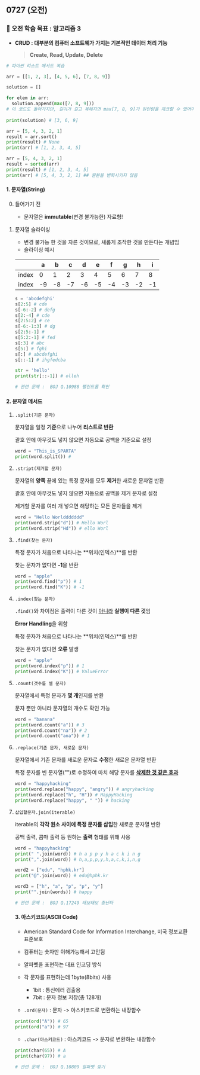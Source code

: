 ## 0727 (오전)

### 🎯 오전 학습 목표 : 알고리즘 3

- **CRUD : 대부분의 컴퓨터 소프트웨가 가지는 기본적인 데이터 처리 기능**

  >  **Create, Read, Update, Delete**

```python
# 파이썬 리스트 메서드 복습

arr = [[1, 2, 3], [4, 5, 6], [7, 8, 9]]

solution = []

for elem in arr:
  solution.append(max([7, 8, 9]))
# 이 코드도 돌아가지만, 길이가 길고 복해지면 max[7, 8, 9]가 원인임을 체크할 수 있어야함
  
print(solution) # [3, 6, 9]
```

```python
arr = [5, 4, 3, 2, 1]
result = arr.sort()
print(result) # None
print(arr) # [1, 2, 3, 4, 5]
```

```python
arr = [5, 4, 3, 2, 1]
result = sorted(arr)
print(result) # [1, 2, 3, 4, 5]
print(arr) # [5, 4, 3, 2, 1] ## 원본을 변화시키지 않음
```



#### 1. 문자열(String)

0. 들어가기 전
   - 문자열은 **immutable**(변경 불가능한) 자료형!

 1. 문자열 슬라이싱

    - 변경 불가능 한 것을 자른 것이므로, 새롭게 조작한 것을 만든다는 개념임
    - 슬라이싱 예시

    |       | a    | b    | c    | d    | e    | f    | g    | h    | i    |
    | ----- | ---- | ---- | ---- | ---- | ---- | ---- | ---- | ---- | ---- |
    | index | 0    | 1    | 2    | 3    | 4    | 5    | 6    | 7    | 8    |
    | index | -9   | -8   | -7   | -6   | -5   | -4   | -3   | -2   | -1   |

    ```python
    s = 'abcdefghi'
    s[2:5] # cde
    s[-6:-2] # defg
    s[2:-4] # cde
    s[2:5:2] # ce
    s[-6:-1:3] # dg
    s[2:5:-1] # 
    s[5:2:-1] # fed
    s[:3] # abc
    s[5:] # fghi
    s[:] # abcdefghi
    s[::-1] # ihgfedcba
    ```

    ```python
    str = 'hello'
    print(str[::-1]) # olleh
    
    # 관련 문제 :  BOJ Q.10988 팰린드롬 확인
    ```

    

#### 2. 문자열 메서드

1. `.split(기준 문자)`

   문자열을 일정 **기준**으로 나누어 **리스트로 반환**

   괄호 안에 아무것도 넣지 않으면 자동으로 공백을 기준으로 설정

   ```python
   word = "This_is_SPARTA"
   print(word.split()) # 
   ```

2. `.stript(제거할 문자)`

   문자열의 **양쪽** 끝에 있는 특정 문자를 모두 **제거**한 새로운 문자열 반환

   괄호 안에 아무것도 넣지 않으면 자동으로 공백을 제거 문자로 설정

   제거할 문자를 여러 개 넣으면 해당하는 모든 문자들을 제거

   ```python
   word = "Hello Worlddddddd"
   print(word.strip("d")) # Hello Worl
   print(word.strip("Hd")) # ello Worl
   ```

3. `.find(찾는 문자)`

   특정 문자가 처음으로 나타나는 **위치(인덱스)**를 반환

   찾는 문자가 없다면 **-1**을 반환

   ```python
   word = "apple"
   print(word.find("p")) # 1
   print(word.find("K")) # -1
   ```

4. `.index(찾는 문자)`

   `.find()`와 차이점은 출력이 다른 것이 <u>아니라</u> **실행이 다른 것**임

   **Error Handling**을 위함

   특정 문자가 처음으로 나타나는 **위치(인덱스)**를 반환

   찾는 문자가 없다면 **오류** 발생

   ```python
   word = "apple"
   print(word.index("p")) # 1
   print(word.index("K")) # ValueError
   ```

5. `.count(갯수를 셀 문자)`

   문자열에서 특정 문자가 **몇 개**인지를 반환

   문자 뿐만 아니라 문자열의 개수도 확인 가능

   ```python
   word = "banana"
   print(word.count("a")) # 3
   print(word.count("na")) # 2
   print(word.count("ana")) # 1
   ```

   

6. `.replace(기존 문자, 새로운 문자)`

   문자열에서 기존 문자를 새로운 문자로 **수정**한 새로운 문자열 반환

   특정 문자를 빈 문자열("")로 수정하여 마치 해당 문자를 **<u>삭제한 것 같은 효과</u>**

   ```python
   word = "happyhacking"
   print(word.replace("happy", "angry")) # angryhacking
   print(word.replace("h", "H")) # HappyHacking
   print(word.replace("happy", " ")) # hacking
   ```

7. `삽입할문자.join(iterable)`

   iterable의 **각각 원소 사이에 특정 문자를 삽입**한 새로운 문자열 반환

   공백 출력, 콤마 출력 등 원하는 **출력** 형태를 위해 사용

   ```python
   word = "happyhacking"
   print(" ".join(word)) # h a p p y h a c k i n g
   print(",".join(word)) # h,a,p,p,y,h,a,c,k,i,n,g
   
   word2 = ["edu", "hphk.kr"]
   print("@".join(word)) # edu@hphk.kr
   
   word3 = ["h", "a", "p", "p", "y"]
   print("".join(words)) # happy
   
   # 관련 문제 :  BOJ Q.17249 태보태보 총난타
   ```

   

   #### 3. 아스키코드(ASCII Code)

   - American Standard Code for Information Interchange, 미국 정보교환 표준보호

   - 컴퓨터는 숫자만 이해가능해서 고안됨
   - 알파벳을 표현하는 대표 인코딩 방식
   - 각 문자를 표현하는데 1byte(8bits) 사용
     - 1bit : 통신에러 검출용
     - 7bit : 문자 정보 저장(총 128개)

   - `.ord(문자)` : 문자 -> 아스키코드로 변환하는 내장함수

   ```python
   print(ord("A")) # 65
   print(ord("a")) # 97
   ```

   - `.char(아스키코드)` : 아스키코드 -> 문자로 변환하는 내장함수

   ```python
   print(char(65)) # A
   print(char(97)) # a
   
   # 관련 문제 :  BOJ Q.10809 알파벳 찾기
   ```

   
